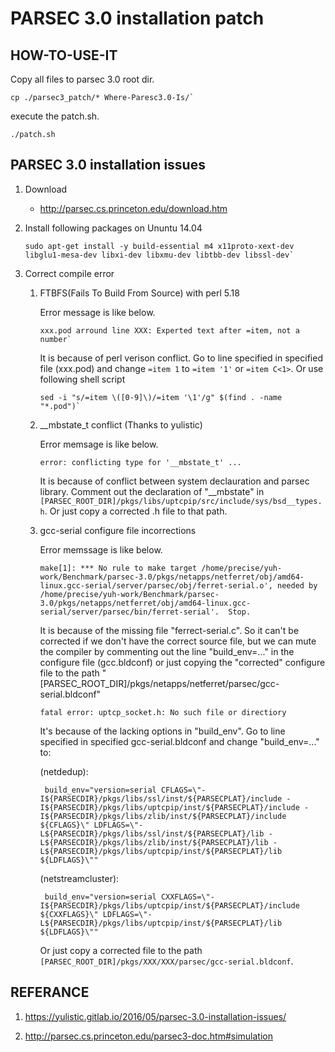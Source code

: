 # PARSEC 3.0 installation patch

## HOW-TO-USE-IT

Copy all files to parsec 3.0 root dir.

```
cp ./parsec3_patch/* Where-Paresc3.0-Is/`
```

execute the patch.sh.

```
./patch.sh
```

## PARSEC 3.0 installation issues

1. Download

    * http://parsec.cs.princeton.edu/download.htm

2. Install following packages on Ununtu 14.04

    ```
    sudo apt-get install -y build-essential m4 x11proto-xext-dev libglu1-mesa-dev libxi-dev libxmu-dev libtbb-dev libssl-dev`
    ```

3. Correct compile error

    1) FTBFS(Fails To Build From Source) with perl 5.18
    
        Error message is like below.

        ```
        xxx.pod arround line XXX: Experted text after =item, not a number`
        ```
        
        It is because of perl verison conflict. Go to line specified in specified file (xxx.pod) and change `=item 1` to `=item '1'` or `=item C<1>`. Or use following shell script

        ```
        sed -i "s/=item \([0-9]\)/=item '\1'/g" $(find . -name "*.pod")`
        ```
        
    2) __mbstate_t conflict (Thanks to yulistic)
    
        Error memsage is like below.

        ```
        error: conflicting type for '__mbstate_t' ...
        ```
        
        It is because of conflict between system declauration and parsec library. Comment out the declaration of "__mbstate" in `[PARSEC_ROOT_DIR]/pkgs/libs/uptcpip/src/include/sys/bsd__types.h`. Or just copy a corrected .h file to that path.

    3) gcc-serial configure file incorrections
    
        Error memssage is like below.

        ```
        make[1]: *** No rule to make target /home/precise/yuh-work/Benchmark/parsec-3.0/pkgs/netapps/netferret/obj/amd64-linux.gcc-serial/server/parsec/obj/ferret-serial.o', needed by /home/precise/yuh-work/Benchmark/parsec-3.0/pkgs/netapps/netferret/obj/amd64-linux.gcc-serial/server/parsec/bin/ferret-serial'.  Stop.
        ```
        
        It is because of the missing file "ferrect-serial.c". So it can't be corrected if we don't have the correct source file, but we can mute the compiler by commenting out the line "build_env=..." in the configure file (gcc.bldconf) or just copying the "corrected" configure file to the path "[PARSEC_ROOT_DIR]/pkgs/netapps/netferret/parsec/gcc-serial.bldconf"

        ```
        fatal error: uptcp_socket.h: No such file or directiory
        ```
        
        It's because of the lacking options in "build_env". Go to line specified in specified gcc-serial.bldconf and change "build_env=..." to:

        (netdedup):
        
        ```
         build_env="version=serial CFLAGS=\"-I${PARSECDIR}/pkgs/libs/ssl/inst/${PARSECPLAT}/include -I${PARSECDIR}/pkgs/libs/uptcpip/inst/${PARSECPLAT}/include -I${PARSECDIR}/pkgs/libs/zlib/inst/${PARSECPLAT}/include ${CFLAGS}\" LDFLAGS=\"-L${PARSECDIR}/pkgs/libs/ssl/inst/${PARSECPLAT}/lib -L${PARSECDIR}/pkgs/libs/zlib/inst/${PARSECPLAT}/lib -L${PARSECDIR}/pkgs/libs/uptcpip/inst/${PARSECPLAT}/lib ${LDFLAGS}\""
        ```

        (netstreamcluster):
        
        ```
         build_env="version=serial CXXFLAGS=\"-I${PARSECDIR}/pkgs/libs/uptcpip/inst/${PARSECPLAT}/include ${CXXFLAGS}\" LDFLAGS=\"-L${PARSECDIR}/pkgs/libs/uptcpip/inst/${PARSECPLAT}/lib ${LDFLAGS}\""
        ```
        
        Or just copy a corrected file to the path `[PARSEC_ROOT_DIR]/pkgs/XXX/XXX/parsec/gcc-serial.bldconf`.

## REFERANCE

1. https://yulistic.gitlab.io/2016/05/parsec-3.0-installation-issues/

2. http://parsec.cs.princeton.edu/parsec3-doc.htm#simulation        
   
